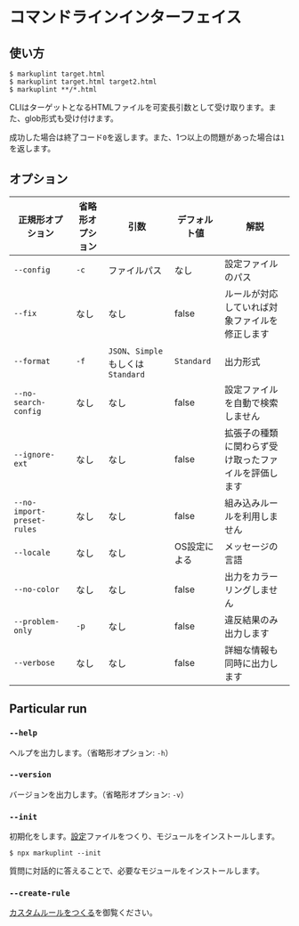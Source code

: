 # コマンドラインインターフェイス

## 使い方

```
$ markuplint target.html
$ markuplint target.html target2.html
$ markuplint **/*.html
```

CLIはターゲットとなるHTMLファイルを可変長引数として受け取ります。また、glob形式も受け付けます。

成功した場合は終了コード`0`を返します。また、1つ以上の問題があった場合は`1`を返します。

## オプション

| 正規形オプション           | 省略形オプション | 引数                               | デフォルト値 | 解説                                                 |
| -------------------------- | ---------------- | ---------------------------------- | ------------ | ---------------------------------------------------- |
| `--config`                 | `-c`             | ファイルパス                       | なし         | 設定ファイルのパス                                   |
| `--fix`                    | なし             | なし                               | false        | ルールが対応していれば対象ファイルを修正します       |
| `--format`                 | `-f`             | `JSON`、`Simple`もしくは`Standard` | `Standard`   | 出力形式                                             |
| `--no-search-config`       | なし             | なし                               | false        | 設定ファイルを自動で検索しません                     |
| `--ignore-ext`             | なし             | なし                               | false        | 拡張子の種類に関わらず受け取ったファイルを評価します |
| `--no-import-preset-rules` | なし             | なし                               | false        | 組み込みルールを利用しません                         |
| `--locale`                 | なし             | なし                               | OS設定による | メッセージの言語                                     |
| `--no-color`               | なし             | なし                               | false        | 出力をカラーリングしません                           |
| `--problem-only`           | `-p`             | なし                               | false        | 違反結果のみ出力します                               |
| `--verbose`                | なし             | なし                               | false        | 詳細な情報も同時に出力します                         |

## Particular run

### `--help`

ヘルプを出力します。（省略形オプション: `-h`）

### `--version`

バージョンを出力します。（省略形オプション: `-v`）

### `--init`

初期化をします。[設定](configuration/index.md)ファイルをつくり、モジュールをインストールします。

```shell
$ npx markuplint --init
```

質問に対話的に答えることで、必要なモジュールをインストールします。

### `--create-rule`

[カスタムルールをつくる](./custom-rule)を御覧ください。
